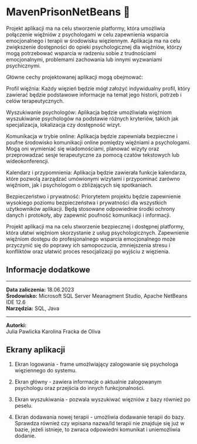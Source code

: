 # MavenPrisonNetBeans :page_facing_up:

Projekt aplikacji ma na celu stworzenie platformy, która umożliwia połączenie więźniów z psychologami w celu zapewnienia wsparcia emocjonalnego i terapii w środowisku więziennym. Aplikacja ma na celu zwiększenie dostępności do opieki psychologicznej dla więźniów, którzy mogą potrzebować wsparcia w radzeniu sobie z trudnościami emocjonalnymi, problemami zachowania lub innymi wyzwaniami psychicznymi.

Główne cechy projektowanej aplikacji mogą obejmować:

Profil więźnia: Każdy więzień będzie mógł założyć indywidualny profil, który zawierać będzie podstawowe informacje na temat jego historii, potrzeb i celów terapeutycznych.

Wyszukiwanie psychologów: Aplikacja będzie umożliwiała więźniom wyszukiwanie psychologów na podstawie różnych kryteriów, takich jak specjalizacja, lokalizacja czy dostępność wizyt.

Komunikacja w trybie online: Aplikacja będzie zapewniała bezpieczne i poufne środowisko komunikacji online pomiędzy więźniami a psychologami. Mogą oni wymieniać się wiadomościami, planować wizyty oraz przeprowadzać sesje terapeutyczne za pomocą czatów tekstowych lub wideokonferencji.

Kalendarz i przypomnienia: Aplikacja będzie zawierała funkcje kalendarza, które pozwolą zarządzać umówionymi wizytami i przypominać zarówno więźniom, jak i psychologom o zbliżających się spotkaniach.

Bezpieczeństwo i prywatność: Priorytetem projektu będzie zapewnienie wysokiego poziomu bezpieczeństwa i prywatności dla wszystkich użytkowników aplikacji. Będą stosowane odpowiednie środki ochrony danych i protokoły, aby zapewnić poufność komunikacji i informacji.

Projekt aplikacji ma na celu stworzenie bezpiecznej i dostępnej platformy, która ułatwi więźniom skorzystanie z usług psychologicznych. Zapewnienie więźniom dostępu do profesjonalnego wsparcia emocjonalnego może przyczynić się do poprawy ich samopoczucia, zmniejszenia stresu i konfliktów oraz ułatwić proces resocjalizacji po wyjściu z więzienia.

## Informacje dodatkowe
***  
__Data zaliczenia:__ 18.06.2023     
__Środowisko:__  Microsoft SQL Server Meanagment Studio, Apache NetBeans IDE 12.6   
__Narzędzia:__ SQL, Java    
***

__Autorki:__  
Julia Pawlicka
Karolina Fracka de Oliva 

## Ekrany aplikacji
1. Ekran logowania - frame umożlwiający zalogowanie się psychologa więziennego do systemu.

2. Ekran główny - zawiera informacje o aktualnie zalogowanym psychologu oraz przejścia do innych funkcjonalności.

3. Ekran wyszukiwania - pozwala wyszukiwać więzniów z bazy również po peselu.

4. Ekran dodawania nowej terapii - umożliwia dodawanie terapii do bazy. Sprawdza również czy wpisana nazwa/Id terapii nie znajduje się już w bazie, jeżeli istnieje, to zwraca odpowiedni komunikat i uniemożliwia dodanie.

